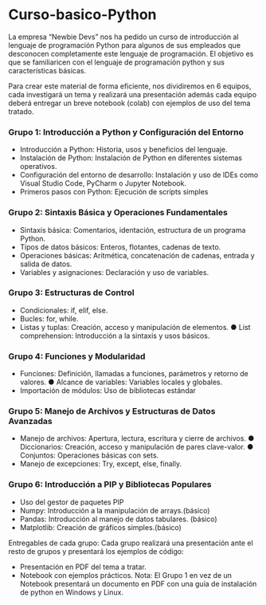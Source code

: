 # Curso-basico-Python

La empresa “Newbie Devs” nos ha pedido un curso de introducción al lenguaje de programación Python para algunos de sus empleados que desconocen completamente este lenguaje de programación. El objetivo es que se familiaricen con el lenguaje de programación python y sus características básicas. 

Para crear este material de forma eficiente, nos dividiremos en 6 equipos, cada investigará un tema y realizará una presentación además cada equipo deberá entregar un breve notebook (colab) con ejemplos de uso del tema tratado. 

### Grupo 1: Introducción a Python y Configuración del Entorno 

- Introducción a Python: Historia, usos y beneficios del lenguaje.
- Instalación de Python: Instalación de Python en diferentes sistemas operativos. 
- Configuración del entorno de desarrollo: Instalación y uso de IDEs como Visual Studio Code, PyCharm o Jupyter Notebook. 
- Primeros pasos con Python: Ejecución de scripts simples 

### Grupo 2: Sintaxis Básica y Operaciones Fundamentales 

- Sintaxis básica: Comentarios, identación, estructura de un programa Python. 
- Tipos de datos básicos: Enteros, flotantes, cadenas de texto. 
- Operaciones básicas: Aritmética, concatenación de cadenas, entrada y salida de datos. 
- Variables y asignaciones: Declaración y uso de variables. 

### Grupo 3: Estructuras de Control 

- Condicionales: if, elif, else. 
- Bucles: for, while. 
- Listas y tuplas: Creación, acceso y manipulación de elementos. ● List comprehension: Introducción a la sintaxis y usos básicos.

### Grupo 4: Funciones y Modularidad 

- Funciones: Definición, llamadas a funciones, parámetros y retorno de valores. ● Alcance de variables: Variables locales y globales. 
- Importación de módulos: Uso de bibliotecas estándar 

### Grupo 5: Manejo de Archivos y Estructuras de Datos Avanzadas 

- Manejo de archivos: Apertura, lectura, escritura y cierre de archivos. ● Diccionarios: Creación, acceso y manipulación de pares clave-valor. ● Conjuntos: Operaciones básicas con sets. 
- Manejo de excepciones: Try, except, else, finally. 

### Grupo 6: Introducción a PIP y Bibliotecas Populares 

- Uso del gestor de paquetes PIP 
- Numpy: Introducción a la manipulación de arrays.(básico) 
- Pandas: Introducción al manejo de datos tabulares. (básico) 
- Matplotlib: Creación de gráficos simples.(básico) 

Entregables de cada grupo: 
Cada grupo realizará una presentación ante el resto de grupos y presentará los ejemplos de código:
- Presentación en PDF del tema a tratar. 
- Notebook con ejemplos prácticos. 
Nota: El Grupo 1 en vez de un Notebook presentará un documento en PDF con una guía de instalación de python en Windows y Linux.

